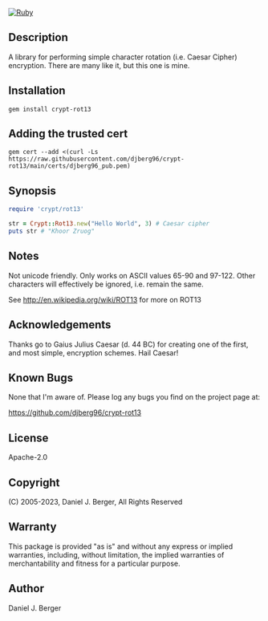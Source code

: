 [![Ruby](https://github.com/djberg96/crypt-rot13/actions/workflows/ruby.yml/badge.svg)](https://github.com/djberg96/crypt-rot13/actions/workflows/ruby.yml)

## Description
A library for performing simple character rotation (i.e. Caesar Cipher)
encryption. There are many like it, but this one is mine.

## Installation
`gem install crypt-rot13`

## Adding the trusted cert
`gem cert --add <(curl -Ls https://raw.githubusercontent.com/djberg96/crypt-rot13/main/certs/djberg96_pub.pem)`
   
## Synopsis
```ruby
require 'crypt/rot13'

str = Crypt::Rot13.new("Hello World", 3) # Caesar cipher
puts str # "Khoor Zruog"
```

## Notes
Not unicode friendly. Only works on ASCII values 65-90 and 97-122. Other
characters will effectively be ignored, i.e. remain the same.

See http://en.wikipedia.org/wiki/ROT13 for more on ROT13

## Acknowledgements
Thanks go to Gaius Julius Caesar (d. 44 BC) for creating one of the first,
and most simple, encryption schemes. Hail Caesar!

## Known Bugs
None that I'm aware of. Please log any bugs you find on the project page at:

https://github.com/djberg96/crypt-rot13

## License
Apache-2.0

## Copyright
(C) 2005-2023, Daniel J. Berger, All Rights Reserved

## Warranty
This package is provided "as is" and without any express or
implied warranties, including, without limitation, the implied
warranties of merchantability and fitness for a particular purpose.

## Author
Daniel J. Berger
